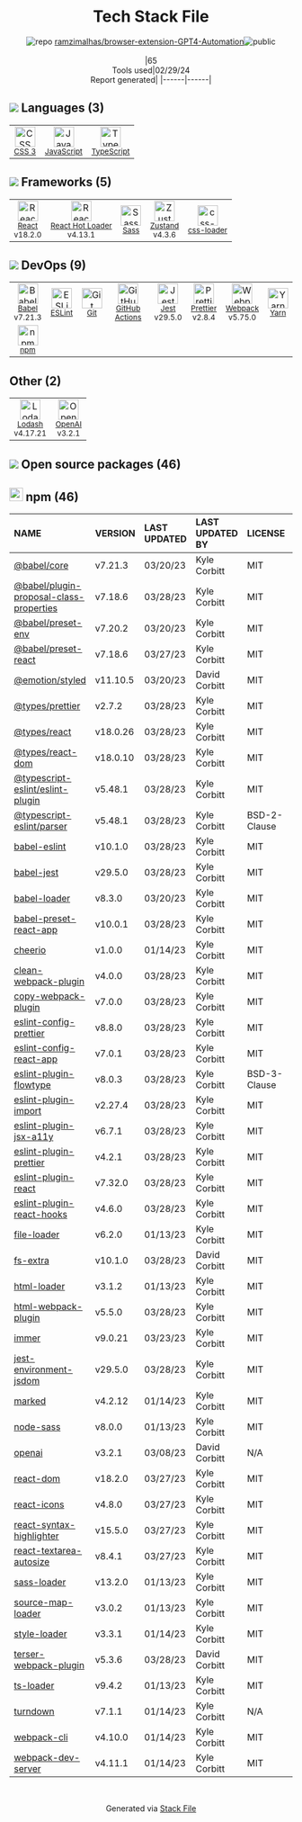 <!--
&lt;--- Readme.md Snippet without images Start ---&gt;
## Tech Stack
ramzimalhas/browser-extension-GPT4-Automation is built on the following main stack:

- [JavaScript](https://developer.mozilla.org/en-US/docs/Web/JavaScript) – Languages
- [TypeScript](http://www.typescriptlang.org) – Languages
- [React](https://reactjs.org/) – Javascript UI Libraries
- [React Hot Loader](http://gaearon.github.io/react-hot-loader/) – JavaScript Framework Components
- [Sass](http://sass-lang.com/) – CSS Pre-processors / Extensions
- [Zustand](https://github.com/react-spring/zustand) – State Management Library
- [css-loader](https://github.com/webpack-contrib/css-loader) – CSS Pre-processors / Extensions
- [Babel](http://babeljs.io/) – JavaScript Compilers
- [ESLint](http://eslint.org/) – Code Review
- [GitHub Actions](https://github.com/features/actions) – Continuous Integration
- [Jest](http://facebook.github.io/jest/) – Javascript Testing Framework
- [Prettier](https://prettier.io/) – Code Review
- [Webpack](http://webpack.js.org) – JS Build Tools / JS Task Runners
- [Yarn](https://yarnpkg.com/) – Front End Package Manager
- [Lodash](https://lodash.com) – Javascript Utilities & Libraries
- [OpenAI](https://openai.com/) – Large Language Models

Full tech stack [here](/techstack.md)

&lt;--- Readme.md Snippet without images End ---&gt;

&lt;--- Readme.md Snippet with images Start ---&gt;
## Tech Stack
ramzimalhas/browser-extension-GPT4-Automation is built on the following main stack:

- <img width='25' height='25' src='https://img.stackshare.io/service/1209/javascript.jpeg' alt='JavaScript'/> [JavaScript](https://developer.mozilla.org/en-US/docs/Web/JavaScript) – Languages
- <img width='25' height='25' src='https://img.stackshare.io/service/1612/bynNY5dJ.jpg' alt='TypeScript'/> [TypeScript](http://www.typescriptlang.org) – Languages
- <img width='25' height='25' src='https://img.stackshare.io/service/1020/OYIaJ1KK.png' alt='React'/> [React](https://reactjs.org/) – Javascript UI Libraries
- <img width='25' height='25' src='https://img.stackshare.io/no-img-open-source.png' alt='React Hot Loader'/> [React Hot Loader](http://gaearon.github.io/react-hot-loader/) – JavaScript Framework Components
- <img width='25' height='25' src='https://img.stackshare.io/service/1171/jCR2zNJV.png' alt='Sass'/> [Sass](http://sass-lang.com/) – CSS Pre-processors / Extensions
- <img width='25' height='25' src='https://img.stackshare.io/service/11559/zustand.png' alt='Zustand'/> [Zustand](https://github.com/react-spring/zustand) – State Management Library
- <img width='25' height='25' src='https://img.stackshare.io/service/8074/default_d2b16fd6997fb2e164de645a34f9b8d5a880d999.png' alt='css-loader'/> [css-loader](https://github.com/webpack-contrib/css-loader) – CSS Pre-processors / Extensions
- <img width='25' height='25' src='https://img.stackshare.io/service/2739/-1wfGjNw.png' alt='Babel'/> [Babel](http://babeljs.io/) – JavaScript Compilers
- <img width='25' height='25' src='https://img.stackshare.io/service/3337/Q4L7Jncy.jpg' alt='ESLint'/> [ESLint](http://eslint.org/) – Code Review
- <img width='25' height='25' src='https://img.stackshare.io/service/11563/actions.png' alt='GitHub Actions'/> [GitHub Actions](https://github.com/features/actions) – Continuous Integration
- <img width='25' height='25' src='https://img.stackshare.io/service/830/jest.png' alt='Jest'/> [Jest](http://facebook.github.io/jest/) – Javascript Testing Framework
- <img width='25' height='25' src='https://img.stackshare.io/service/7035/default_66f265943abed56bcdbfca1c866a4261b1fbb063.jpg' alt='Prettier'/> [Prettier](https://prettier.io/) – Code Review
- <img width='25' height='25' src='https://img.stackshare.io/service/1682/IMG_4636.PNG' alt='Webpack'/> [Webpack](http://webpack.js.org) – JS Build Tools / JS Task Runners
- <img width='25' height='25' src='https://img.stackshare.io/service/5848/44mC-kJ3.jpg' alt='Yarn'/> [Yarn](https://yarnpkg.com/) – Front End Package Manager
- <img width='25' height='25' src='https://img.stackshare.io/service/2438/lodash.png' alt='Lodash'/> [Lodash](https://lodash.com) – Javascript Utilities & Libraries
- <img width='25' height='25' src='https://img.stackshare.io/service/48786/default_8b1119bcbb159cebebc2f6cfc9cd2e359b169d22.jpg' alt='OpenAI'/> [OpenAI](https://openai.com/) – Large Language Models

Full tech stack [here](/techstack.md)

&lt;--- Readme.md Snippet with images End ---&gt;
-->
<div align="center">

# Tech Stack File
![](https://img.stackshare.io/repo.svg "repo") [ramzimalhas/browser-extension-GPT4-Automation](https://github.com/ramzimalhas/browser-extension-GPT4-Automation)![](https://img.stackshare.io/public_badge.svg "public")
<br/><br/>
|65<br/>Tools used|02/29/24 <br/>Report generated|
|------|------|
</div>

## <img src='https://img.stackshare.io/languages.svg'/> Languages (3)
<table><tr>
  <td align='center'>
  <img width='36' height='36' src='https://img.stackshare.io/service/6727/css.png' alt='CSS 3'>
  <br>
  <sub><a href="https://developer.mozilla.org/en-US/docs/Web/CSS/CSS3">CSS 3</a></sub>
  <br>
  <sub></sub>
</td>

<td align='center'>
  <img width='36' height='36' src='https://img.stackshare.io/service/1209/javascript.jpeg' alt='JavaScript'>
  <br>
  <sub><a href="https://developer.mozilla.org/en-US/docs/Web/JavaScript">JavaScript</a></sub>
  <br>
  <sub></sub>
</td>

<td align='center'>
  <img width='36' height='36' src='https://img.stackshare.io/service/1612/bynNY5dJ.jpg' alt='TypeScript'>
  <br>
  <sub><a href="http://www.typescriptlang.org">TypeScript</a></sub>
  <br>
  <sub></sub>
</td>

</tr>
</table>

## <img src='https://img.stackshare.io/frameworks.svg'/> Frameworks (5)
<table><tr>
  <td align='center'>
  <img width='36' height='36' src='https://img.stackshare.io/service/1020/OYIaJ1KK.png' alt='React'>
  <br>
  <sub><a href="https://reactjs.org/">React</a></sub>
  <br>
  <sub>v18.2.0</sub>
</td>

<td align='center'>
  <img width='36' height='36' src='https://img.stackshare.io/no-img-open-source.png' alt='React Hot Loader'>
  <br>
  <sub><a href="http://gaearon.github.io/react-hot-loader/">React Hot Loader</a></sub>
  <br>
  <sub>v4.13.1</sub>
</td>

<td align='center'>
  <img width='36' height='36' src='https://img.stackshare.io/service/1171/jCR2zNJV.png' alt='Sass'>
  <br>
  <sub><a href="http://sass-lang.com/">Sass</a></sub>
  <br>
  <sub></sub>
</td>

<td align='center'>
  <img width='36' height='36' src='https://img.stackshare.io/service/11559/zustand.png' alt='Zustand'>
  <br>
  <sub><a href="https://github.com/react-spring/zustand">Zustand</a></sub>
  <br>
  <sub>v4.3.6</sub>
</td>

<td align='center'>
  <img width='36' height='36' src='https://img.stackshare.io/service/8074/default_d2b16fd6997fb2e164de645a34f9b8d5a880d999.png' alt='css-loader'>
  <br>
  <sub><a href="https://github.com/webpack-contrib/css-loader">css-loader</a></sub>
  <br>
  <sub></sub>
</td>

</tr>
</table>

## <img src='https://img.stackshare.io/devops.svg'/> DevOps (9)
<table><tr>
  <td align='center'>
  <img width='36' height='36' src='https://img.stackshare.io/service/2739/-1wfGjNw.png' alt='Babel'>
  <br>
  <sub><a href="http://babeljs.io/">Babel</a></sub>
  <br>
  <sub>v7.21.3</sub>
</td>

<td align='center'>
  <img width='36' height='36' src='https://img.stackshare.io/service/3337/Q4L7Jncy.jpg' alt='ESLint'>
  <br>
  <sub><a href="http://eslint.org/">ESLint</a></sub>
  <br>
  <sub></sub>
</td>

<td align='center'>
  <img width='36' height='36' src='https://img.stackshare.io/service/1046/git.png' alt='Git'>
  <br>
  <sub><a href="http://git-scm.com/">Git</a></sub>
  <br>
  <sub></sub>
</td>

<td align='center'>
  <img width='36' height='36' src='https://img.stackshare.io/service/11563/actions.png' alt='GitHub Actions'>
  <br>
  <sub><a href="https://github.com/features/actions">GitHub Actions</a></sub>
  <br>
  <sub></sub>
</td>

<td align='center'>
  <img width='36' height='36' src='https://img.stackshare.io/service/830/jest.png' alt='Jest'>
  <br>
  <sub><a href="http://facebook.github.io/jest/">Jest</a></sub>
  <br>
  <sub>v29.5.0</sub>
</td>

<td align='center'>
  <img width='36' height='36' src='https://img.stackshare.io/service/7035/default_66f265943abed56bcdbfca1c866a4261b1fbb063.jpg' alt='Prettier'>
  <br>
  <sub><a href="https://prettier.io/">Prettier</a></sub>
  <br>
  <sub>v2.8.4</sub>
</td>

<td align='center'>
  <img width='36' height='36' src='https://img.stackshare.io/service/1682/IMG_4636.PNG' alt='Webpack'>
  <br>
  <sub><a href="http://webpack.js.org">Webpack</a></sub>
  <br>
  <sub>v5.75.0</sub>
</td>

<td align='center'>
  <img width='36' height='36' src='https://img.stackshare.io/service/5848/44mC-kJ3.jpg' alt='Yarn'>
  <br>
  <sub><a href="https://yarnpkg.com/">Yarn</a></sub>
  <br>
  <sub></sub>
</td>

</tr>
<tr>
  <td align='center'>
  <img width='36' height='36' src='https://img.stackshare.io/service/1120/lejvzrnlpb308aftn31u.png' alt='npm'>
  <br>
  <sub><a href="https://www.npmjs.com/">npm</a></sub>
  <br>
  <sub></sub>
</td>

</tr>
</table>

## Other (2)
<table><tr>
  <td align='center'>
  <img width='36' height='36' src='https://img.stackshare.io/service/2438/lodash.png' alt='Lodash'>
  <br>
  <sub><a href="https://lodash.com">Lodash</a></sub>
  <br>
  <sub>v4.17.21</sub>
</td>

<td align='center'>
  <img width='36' height='36' src='https://img.stackshare.io/service/48786/default_8b1119bcbb159cebebc2f6cfc9cd2e359b169d22.jpg' alt='OpenAI'>
  <br>
  <sub><a href="https://openai.com/">OpenAI</a></sub>
  <br>
  <sub>v3.2.1</sub>
</td>

</tr>
</table>


## <img src='https://img.stackshare.io/group.svg' /> Open source packages (46)</h2>

## <img width='24' height='24' src='https://img.stackshare.io/service/1120/lejvzrnlpb308aftn31u.png'/> npm (46)

|NAME|VERSION|LAST UPDATED|LAST UPDATED BY|LICENSE|VULNERABILITIES|
|:------|:------|:------|:------|:------|:------|
|[@babel/core](https://www.npmjs.com/@babel/core)|v7.21.3|03/20/23|Kyle Corbitt |MIT|N/A|
|[@babel/plugin-proposal-class-properties](https://www.npmjs.com/@babel/plugin-proposal-class-properties)|v7.18.6|03/28/23|Kyle Corbitt |MIT|N/A|
|[@babel/preset-env](https://www.npmjs.com/@babel/preset-env)|v7.20.2|03/20/23|Kyle Corbitt |MIT|N/A|
|[@babel/preset-react](https://www.npmjs.com/@babel/preset-react)|v7.18.6|03/27/23|Kyle Corbitt |MIT|N/A|
|[@emotion/styled](https://www.npmjs.com/@emotion/styled)|v11.10.5|03/20/23|David Corbitt |MIT|N/A|
|[@types/prettier](https://www.npmjs.com/@types/prettier)|v2.7.2|03/28/23|Kyle Corbitt |MIT|N/A|
|[@types/react](https://www.npmjs.com/@types/react)|v18.0.26|03/28/23|Kyle Corbitt |MIT|N/A|
|[@types/react-dom](https://www.npmjs.com/@types/react-dom)|v18.0.10|03/28/23|Kyle Corbitt |MIT|N/A|
|[@typescript-eslint/eslint-plugin](https://www.npmjs.com/@typescript-eslint/eslint-plugin)|v5.48.1|03/28/23|Kyle Corbitt |MIT|N/A|
|[@typescript-eslint/parser](https://www.npmjs.com/@typescript-eslint/parser)|v5.48.1|03/28/23|Kyle Corbitt |BSD-2-Clause|N/A|
|[babel-eslint](https://www.npmjs.com/babel-eslint)|v10.1.0|03/28/23|Kyle Corbitt |MIT|N/A|
|[babel-jest](https://www.npmjs.com/babel-jest)|v29.5.0|03/28/23|Kyle Corbitt |MIT|N/A|
|[babel-loader](https://www.npmjs.com/babel-loader)|v8.3.0|03/20/23|Kyle Corbitt |MIT|N/A|
|[babel-preset-react-app](https://www.npmjs.com/babel-preset-react-app)|v10.0.1|03/28/23|Kyle Corbitt |MIT|N/A|
|[cheerio](https://www.npmjs.com/cheerio)|v1.0.0|01/14/23|Kyle Corbitt |MIT|N/A|
|[clean-webpack-plugin](https://www.npmjs.com/clean-webpack-plugin)|v4.0.0|03/28/23|Kyle Corbitt |MIT|N/A|
|[copy-webpack-plugin](https://www.npmjs.com/copy-webpack-plugin)|v7.0.0|03/28/23|Kyle Corbitt |MIT|N/A|
|[eslint-config-prettier](https://www.npmjs.com/eslint-config-prettier)|v8.8.0|03/28/23|Kyle Corbitt |MIT|N/A|
|[eslint-config-react-app](https://www.npmjs.com/eslint-config-react-app)|v7.0.1|03/28/23|Kyle Corbitt |MIT|N/A|
|[eslint-plugin-flowtype](https://www.npmjs.com/eslint-plugin-flowtype)|v8.0.3|03/28/23|Kyle Corbitt |BSD-3-Clause|N/A|
|[eslint-plugin-import](https://www.npmjs.com/eslint-plugin-import)|v2.27.4|03/28/23|Kyle Corbitt |MIT|N/A|
|[eslint-plugin-jsx-a11y](https://www.npmjs.com/eslint-plugin-jsx-a11y)|v6.7.1|03/28/23|Kyle Corbitt |MIT|N/A|
|[eslint-plugin-prettier](https://www.npmjs.com/eslint-plugin-prettier)|v4.2.1|03/28/23|Kyle Corbitt |MIT|N/A|
|[eslint-plugin-react](https://www.npmjs.com/eslint-plugin-react)|v7.32.0|03/28/23|Kyle Corbitt |MIT|N/A|
|[eslint-plugin-react-hooks](https://www.npmjs.com/eslint-plugin-react-hooks)|v4.6.0|03/28/23|Kyle Corbitt |MIT|N/A|
|[file-loader](https://www.npmjs.com/file-loader)|v6.2.0|01/13/23|Kyle Corbitt |MIT|N/A|
|[fs-extra](https://www.npmjs.com/fs-extra)|v10.1.0|03/28/23|David Corbitt |MIT|N/A|
|[html-loader](https://www.npmjs.com/html-loader)|v3.1.2|01/13/23|Kyle Corbitt |MIT|N/A|
|[html-webpack-plugin](https://www.npmjs.com/html-webpack-plugin)|v5.5.0|03/28/23|Kyle Corbitt |MIT|N/A|
|[immer](https://www.npmjs.com/immer)|v9.0.21|03/23/23|Kyle Corbitt |MIT|N/A|
|[jest-environment-jsdom](https://www.npmjs.com/jest-environment-jsdom)|v29.5.0|03/28/23|Kyle Corbitt |MIT|N/A|
|[marked](https://www.npmjs.com/marked)|v4.2.12|01/14/23|Kyle Corbitt |MIT|N/A|
|[node-sass](https://www.npmjs.com/node-sass)|v8.0.0|01/13/23|Kyle Corbitt |MIT|N/A|
|[openai](https://www.npmjs.com/openai)|v3.2.1|03/08/23|David Corbitt |N/A|N/A|
|[react-dom](https://www.npmjs.com/react-dom)|v18.2.0|03/27/23|Kyle Corbitt |MIT|N/A|
|[react-icons](https://www.npmjs.com/react-icons)|v4.8.0|03/27/23|Kyle Corbitt |MIT|N/A|
|[react-syntax-highlighter](https://www.npmjs.com/react-syntax-highlighter)|v15.5.0|03/27/23|Kyle Corbitt |MIT|N/A|
|[react-textarea-autosize](https://www.npmjs.com/react-textarea-autosize)|v8.4.1|03/27/23|Kyle Corbitt |MIT|N/A|
|[sass-loader](https://www.npmjs.com/sass-loader)|v13.2.0|01/13/23|Kyle Corbitt |MIT|N/A|
|[source-map-loader](https://www.npmjs.com/source-map-loader)|v3.0.2|01/13/23|Kyle Corbitt |MIT|N/A|
|[style-loader](https://www.npmjs.com/style-loader)|v3.3.1|01/14/23|Kyle Corbitt |MIT|N/A|
|[terser-webpack-plugin](https://www.npmjs.com/terser-webpack-plugin)|v5.3.6|03/28/23|David Corbitt |MIT|N/A|
|[ts-loader](https://www.npmjs.com/ts-loader)|v9.4.2|01/13/23|Kyle Corbitt |MIT|N/A|
|[turndown](https://www.npmjs.com/turndown)|v7.1.1|01/14/23|Kyle Corbitt |N/A|N/A|
|[webpack-cli](https://www.npmjs.com/webpack-cli)|v4.10.0|01/14/23|Kyle Corbitt |MIT|N/A|
|[webpack-dev-server](https://www.npmjs.com/webpack-dev-server)|v4.11.1|01/14/23|Kyle Corbitt |MIT|N/A|

<br/>
<div align='center'>

Generated via [Stack File](https://github.com/marketplace/stack-file)
